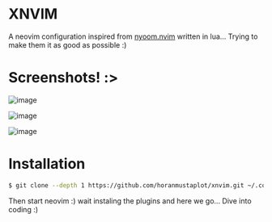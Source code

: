 # XNVIM

A neovim configuration inspired from [nyoom.nvim](https://github.com/nyoom-engineering/nyoom.nvim) written in lua...
Trying to make them it as good as possible :)

# Screenshots! :>

![image](https://github.com/user-attachments/assets/9d520171-c0d0-4a58-a17e-87fbe6d87394)

![image](https://github.com/user-attachments/assets/9b5c8028-e7d2-48d7-9635-062fa5a16652)

![image](https://github.com/user-attachments/assets/8100456e-5fc6-4937-a2cf-b81c18e9a34f)

# Installation

```bash
$ git clone --depth 1 https://github.com/horanmustaplot/xnvim.git ~/.config/nvim 
```
Then start neovim :) wait instaling the plugins and here we go... Dive into coding :)
